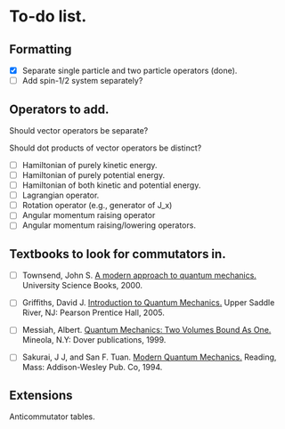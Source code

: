 # To-do list. #

## Formatting ##

- [x] Separate single particle and two particle operators (done).
- [ ] Add spin-1/2 system separately?

## Operators to add. ##

Should vector operators be separate?

Should dot products of vector operators be distinct?

- [ ] Hamiltonian of purely kinetic energy.
- [ ] Hamiltonian of purely potential energy.
- [ ] Hamiltonian of both kinetic and potential energy.
- [ ] Lagrangian operator.
- [ ] Rotation operator (e.g., generator of J_x)
- [ ] Angular momentum raising operator
- [ ] Angular momentum raising/lowering operators.

## Textbooks to look for commutators in. ##

- [ ] Townsend, John S. [A modern approach to quantum mechanics.](http://openlibrary.org/works/OL36788W/A_modern_approach_to_quantum_mechanics) University Science Books, 2000.

- [ ] Griffiths, David J. [Introduction to Quantum Mechanics.](http://openlibrary.org/works/OL1999764W/Introduction_to_Quantum_Mechanics) Upper Saddle River, NJ: Pearson Prentice Hall, 2005.

- [ ] Messiah, Albert. [Quantum Mechanics: Two Volumes Bound As One.](http://openlibrary.org/works/OL500780W/M%C3%A9canique_quantique) Mineola, N.Y: Dover publications, 1999.

- [ ] Sakurai, J J, and San F. Tuan. [Modern Quantum Mechanics.](http://openlibrary.org/works/OL3923156W/Modern_quantum_mechanics) Reading, Mass: Addison-Wesley Pub. Co, 1994.

## Extensions ##

Anticommutator tables.
